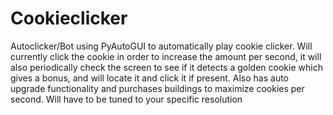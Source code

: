 # Cookieclicker
Autoclicker/Bot using PyAutoGUI to automatically play cookie clicker.
Will currently click the cookie in order to increase the amount per second,
it will also periodically check the screen to see if it detects a golden cookie which gives a bonus, and will locate it and click it if present.
Also has auto upgrade functionality and purchases buildings to maximize cookies per second.
Will have to be tuned to your specific resolution
